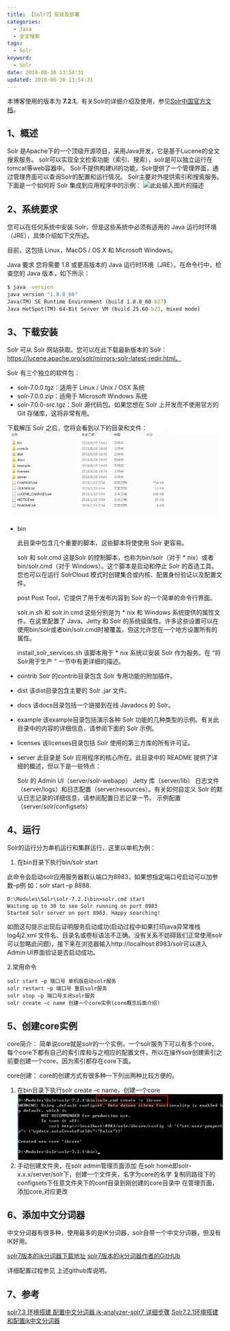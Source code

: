 ```yaml
---
title: 【Solr7】安装及部署
categories:
  - Java
  - 全文搜索
tags:
  - Solr
keyword:
  - Solr
date: 2018-08-30 13:54:31
updated: 2018-08-30 13:54:31
---
```



本博客使用的版本为 **7.2.1**。有关Solr的详细介绍及使用，参见[Solr中国官方文档][1]。
<!--more-->

## 1、概述

Solr 是Apache下的一个顶级开源项目，采用Java开发，它是基于Lucene的全文搜索服务。
solr可以实现全文检索功能（索引、搜索），solr是可以独立运行在tomcat等web容器中。
Solr不提供构建UI的功能，Solr提供了一个管理界面，通过管理界面可以查询Solr的配置和运行情况。
Solr主要对外提供索引和搜索服务。
下面是一个如何将 Solr 集成到应用程序中的示例：
![此处输入图片的描述][2]

    
## 2、系统要求

您可以在任何系统中安装 Solr，但是这些系统中必须有适用的 Java 运行时环境（JRE），具体介绍如下文所述。

目前，这包括 Linux，MacOS / OS X 和 Microsoft Windows。

Java 要求
您将需要 1.8 或更高版本的 Java 运行时环境（JRE）。在命令行中，检查您的 Java 版本，如下所示：

```cmd
$ java -version
java version "1.8.0_60"
Java(TM) SE Runtime Environment (build 1.8.0_60-b27)
Java HotSpot(TM) 64-Bit Server VM (build 25.60-b23, mixed mode)
```

## 3、下载安装

Solr 可从 Solr 网站获取。您可以在此下载最新版本的 Solr：https://lucene.apache.org/solr/mirrors-solr-latest-redir.html。

Solr 有三个独立的软件包：

 - solr-7.0.0.tgz：适用于 Linux / Unix / OSX 系统
 - solr-7.0.0.zip：适用于 Microsoft Windows 系统
 - solr-7.0.0-src.tgz：Solr 源代码包。如果您想在 Solr 上开发而不使用官方的 Git 存储库，这将非常有用。
 

下载解压 Solr 之后，您将会看到以下的目录和文件：
![解压目录][3]

 - bin 

    此目录中包含几个重要的脚本，这些脚本将使使用 Solr 更容易。

    solr 和 solr.cmd 
    这是Solr 的控制脚本，也称为bin/solr（对于 * nix）或者bin/solr.cmd（对于 Windows）。这个脚本是启动和停止 Solr 的首选工具。您也可以在运行 SolrCloud 模式时创建集合或内核、配置身份验证以及配置文件。

    post 
    Post Tool，它提供了用于发布内容到 Solr 的一个简单的命令行界面。

    solr.in.sh 和 solr.in.cmd 
    这些分别是为 * nix 和 Windows 系统提供的属性文件。在这里配置了 Java、Jetty 和 Solr 的系统级属性。许多这些设置可以在使用bin/solr或者bin/solr.cmd时被覆盖，但这允许您在一个地方设置所有的属性。

    install_solr_services.sh 
    该脚本用于 * nix 系统以安装 Solr 作为服务。在 “将Solr用于生产 ” 一节中有更详细的描述。

 - contrib 
    Solr 的contrib目录包含 Solr 专用功能的附加插件。 

 - dist 
    该dist目录包含主要的 Solr .jar 文件。

 - docs 
    该docs目录包括一个链接到在线 Javadocs 的 Solr。

 - example 
    该example目录包括演示各种 Solr 功能的几种类型的示例。有关此目录中的内容的详细信息，请参阅下面的 Solr 示例。

 - licenses 
    该licenses目录包括 Solr 使用的第三方库的所有许可证。

 - server 
    此目录是 Solr 应用程序的核心所在。此目录中的 README 提供了详细的概述，但以下是一些特点：

    Solr 的 Admin UI（server/solr-webapp）
    Jetty 库（server/lib）
    日志文件（server/logs）和日志配置（server/resources）。有关如何自定义 Solr 的默认日志记录的详细信息，请参阅配置日志记录一节。
    示例配置（server/solr/configsets）

## 4、运行

Solr的运行分为单机运行和集群运行，这里以单机为例：

1. 在bin目录下执行bin/solr start     

此命令会启动solr应用服务器默认端口为8983，如果想指定端口号启动可以加参数–p例 如：solr start –p 8888.
```cli
D:\Modules\Solr\solr-7.2.1\bin>solr.cmd start
Waiting up to 30 to see Solr running on port 8983
Started Solr server on port 8983. Happy searching!
```
如图这句提示出现后证明服务启动成功(启动过程中如果打印java异常堆栈log4j2.xml 文件名、目录名或卷标语法不正确。没有关系不妨碍我们正常使用solr可以忽略此问题)，接下来在浏览器输入http://localhost:8983/solr可以进入Admin UI界面验证是否启动成功。
 
2.常用命令
 
    solr start –p 端口号 单机版启动solr服务
    solr restart –p 端口号 重启solr服务
    solr stop –p 端口号关闭solr服务
    solr create –c name 创建一个core实例(core概念后面介绍)
    
    
## 5、创建core实例

core简介：
简单说core就是solr的一个实例，一个solr服务下可以有多个core，每个core下都有自己的索引库和与之相应的配置文件，所以在操作solr创建索引之前要创建一个core，因为索引都存在core下面。

 core创建：
 core的创建方式有很多种一下列出两种比较方便的。
 
 1. 在bin目录下执行solr create –c name，创建一个core
 ![此处输入图片的描述][4]
 2. 手动创建文件夹，在solr admin管理页面添加
    在solr home即solr-x.x.x/server/solr下，创建一个文件夹，名字为core的名字
    复制同路径下的 configsets下任意文件夹下的conf目录到刚创建的core目录中
    在管理页面，添加core,对应更改


## 6、添加中文分词器

中文分词器有很多种，使用最多的是IK分词器，solr自带一个中文分词器，但没有IK好用。

[solr7版本的ik分词器下载地址][5]
[solr7版本的ik分词器作者的GitHUb][6]

详细配置过程参见 上述github库说明。

## 7、参考

[solr7.3 环境搭建 配置中文分词器 ik-analyzer-solr7 详细步骤][7]
[Solr7.2.1环境搭建和配置ik中文分词器][8]


  [1]: https://www.w3cschool.cn/solr_doc/solr_doc-t3642fkr.html
  [2]: https://7n.w3cschool.cn/attachments/image/20171103/1509691910631328.png
  [3]: https://raw.githubusercontent.com/kevinXiao2016/kevinXiao2016.github.io/hexo/imageStorage/solr/fileSystem.png
  [4]: https://raw.githubusercontent.com/kevinXiao2016/kevinXiao2016.github.io/hexo/imageStorage/solr/createCore.png
  [5]: http://search.maven.org/#search%7Cga%7C1%7Ccom.github.magese
  [6]: https://github.com/magese/ik-analyzer-solr7
  [7]: https://blog.csdn.net/u011052863?t=1
  [8]: https://www.cnblogs.com/mengjinluohua/p/8439546.html
